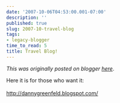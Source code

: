 ```yaml
---
date: '2007-10-06T04:53:00.001-07:00'
description: ''
published: true
slug: 2007-10-travel-blog
tags:
- legacy-blogger
time_to_read: 5
title: Travel Blog!
---
```


*This was originally posted on blogger [here](https://pydanny.blogspot.com/2007/10/travel-blog.html)*.

Here it is for those who want it:<br /><br /><a href="http://dannygreenfeld.blogspot.com/">http://dannygreenfeld.blogspot.com/</a>